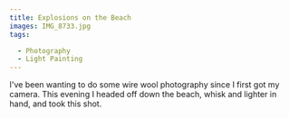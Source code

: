 ```yaml
---
title: Explosions on the Beach
images: IMG_8733.jpg
tags:

  - Photography
  - Light Painting
---
```

I've been wanting to do some wire wool photography since I first got my camera. This evening I headed off down the beach, whisk and lighter in hand, and took this shot. 